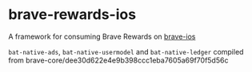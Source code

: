 # brave-rewards-ios
A framework for consuming Brave Rewards on [brave-ios](https://github.com/brave/brave-ios)

`bat-native-ads`, `bat-native-usermodel` and `bat-native-ledger` compiled from brave-core/dee30d622e4e9b398ccc1eba7605a69f70f5d56c